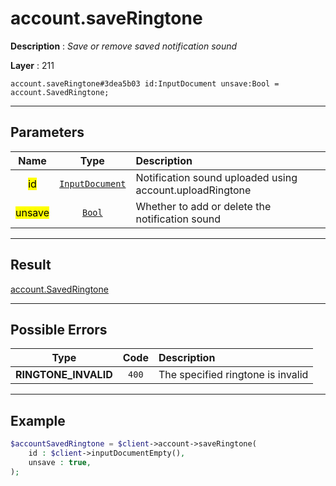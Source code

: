 # account.saveRingtone

**Description** : *Save or remove saved notification sound*

**Layer** : 211

```tl
account.saveRingtone#3dea5b03 id:InputDocument unsave:Bool = account.SavedRingtone;
```

---

## Parameters

| Name | Type | Description |
| :---: | :---: | :--- |
| <mark>id</mark> | [`InputDocument`](type/InputDocument) | Notification sound uploaded using account.uploadRingtone |
| <mark>unsave</mark> | [`Bool`](type/Bool) | Whether to add or delete the notification sound |

---

## Result

[account.SavedRingtone](type/account.SavedRingtone)

---

## Possible Errors

| Type | Code | Description |
| :---: | :---: | :--- |
| **RINGTONE_INVALID** | `400` | The specified ringtone is invalid |

---

## Example

```php
$accountSavedRingtone = $client->account->saveRingtone(
	id : $client->inputDocumentEmpty(),
	unsave : true,
);
```
